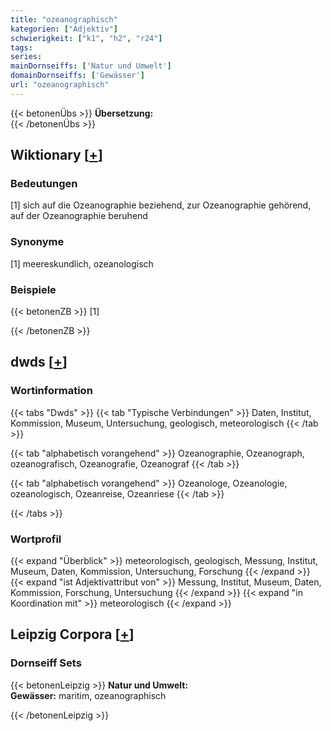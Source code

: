 ```yaml
---
title: "ozeanographisch"
kategorien: ["Adjektiv"]
schwierigkeit: ["k1", "h2", "r24"]
tags:
series:
mainDornseiffs: ['Natur und Umwelt']
domainDornseiffs: ['Gewässer']
url: "ozeanographisch"
---
```


{{< betonenÜbs >}}
**Übersetzung:**  
{{< /betonenÜbs >}}

## Wiktionary [[+](https://de.wiktionary.org/wiki/ozeanographisch)]

### Bedeutungen
[1] sich auf die Ozeanographie beziehend, zur Ozeanographie gehörend, auf der Ozeanographie beruhend  

### Synonyme
[1] meereskundlich, ozeanologisch  

### Beispiele
{{< betonenZB >}}
[1]  

{{< /betonenZB >}}


## dwds [[+](https://www.dwds.de/wb/ozeanographisch)]

### Wortinformation
{{< tabs "Dwds" >}}
{{< tab "Typische Verbindungen" >}}
Daten, Institut, Kommission, Museum, Untersuchung, geologisch, meteorologisch
{{< /tab >}}

{{< tab "alphabetisch vorangehend" >}}
Ozeanographie, Ozeanograph, ozeanografisch, Ozeanografie, Ozeanograf
{{< /tab >}}

{{< tab "alphabetisch vorangehend" >}}
Ozeanologe, Ozeanologie, ozeanologisch, Ozeanreise, Ozeanriese
{{< /tab >}}

{{< /tabs >}}

### Wortprofil
{{< expand "Überblick" >}} meteorologisch, geologisch, Messung, Institut, Museum, Daten, Kommission, Untersuchung, Forschung {{< /expand >}}
{{< expand "ist Adjektivattribut von" >}} Messung, Institut, Museum, Daten, Kommission, Forschung, Untersuchung {{< /expand >}}
{{< expand "in Koordination mit" >}} meteorologisch {{< /expand >}}

## Leipzig Corpora [[+](https://corpora.uni-leipzig.de/en/res?word=ozeanographisch&corpusId=deu_newscrawl-public_2018)]

### Dornseiff Sets
{{< betonenLeipzig >}}
**Natur und Umwelt:**  
**Gewässer:** maritim, ozeanographisch  

{{< /betonenLeipzig >}}
